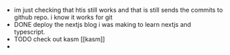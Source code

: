 - im just checking that htis still works and that is still sends the commits to github repo. i know it works for git
- DONE deploy the nextjs blog i was making to learn nextjs and typescript.
- TODO check out kasm [[kasm]]
-